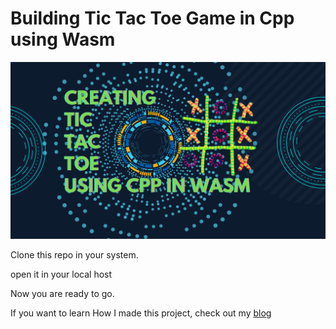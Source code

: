 # Building Tic Tac Toe Game in Cpp using Wasm

![1](https://github.com/aryankaushik-git/outreachy/blob/main/aryankaushik/media/Tic%20tac%20toc%20using%20wasm.png)

Clone this repo in your system.

open it in your local host 

Now you are ready to go.

If you want to learn How I made this project, check out my [blog](https://www.wasm.builders/aryank21/building-tic-tac-toe-game-in-cpp-using-wasm-1l5g)

